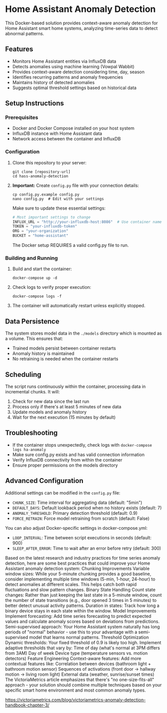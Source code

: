 # Home Assistant Anomaly Detection

This Docker-based solution provides context-aware anomaly detection for Home Assistant smart home systems, analyzing time-series data to detect abnormal patterns.

## Features

- Monitors Home Assistant entities via InfluxDB data
- Detects anomalies using machine learning (Vowpal Wabbit)
- Provides context-aware detection considering time, day, season
- Identifies recurring patterns and anomaly frequencies
- Maintains history of detected anomalies
- Suggests optimal threshold settings based on historical data

## Setup Instructions

### Prerequisites

- Docker and Docker Compose installed on your host system
- InfluxDB instance with Home Assistant data
- Network access between the container and InfluxDB

### Configuration

1. Clone this repository to your server:
   ```
   git clone [repository-url]
   cd hass-anomaly-detection
   ```

2. **Important:** Create `config.py` file with your connection details:
   ```
   cp config.py.example config.py
   nano config.py  # Edit with your settings
   ```

   Make sure to update these essential settings:
   ```python
   # Most important settings to change
   INFLUX_URL = "http://your-influxdb-host:8086"  # Use container name if on same network
   TOKEN = "your-influxdb-token"
   ORG = "your-organization"
   BUCKET = "home-assistant"
   ```

   The Docker setup REQUIRES a valid config.py file to run.

### Building and Running

1. Build and start the container:
   ```
   docker-compose up -d
   ```

2. Check logs to verify proper execution:
   ```
   docker-compose logs -f
   ```

3. The container will automatically restart unless explicitly stopped.

## Data Persistence

The system stores model data in the `./models` directory which is mounted as a volume. This ensures that:

- Trained models persist between container restarts
- Anomaly history is maintained
- No retraining is needed when the container restarts

## Scheduling

The script runs continuously within the container, processing data in incremental chunks. It will:

1. Check for new data since the last run
2. Process only if there's at least 5 minutes of new data
3. Update models and anomaly history
4. Wait for the next execution (15 minutes by default)

## Troubleshooting

- If the container stops unexpectedly, check logs with `docker-compose logs ha-anomaly`
- Make sure config.py exists and has valid connection information
- Verify InfluxDB connectivity from within the container
- Ensure proper permissions on the models directory

## Advanced Configuration

Additional settings can be modified in the `config.py` file:

- `CHUNK_SIZE`: Time interval for aggregating data (default: "5min")
- `DEFAULT_DAYS`: Default lookback period when no history exists (default: 7)
- `ANOMALY_THRESHOLD`: Primary detection threshold (default: 0.9)
- `FORCE_RETRAIN`: Force model retraining from scratch (default: False)

You can also adjust Docker-specific settings in docker-compose.yml:
- `LOOP_INTERVAL`: Time between script executions in seconds (default: 900)
- `SLEEP_AFTER_ERROR`: Time to wait after an error before retry (default: 300)

Based on the latest research and industry practices for time series anomaly detection, here are some best practices that could improve your Home Assistant anomaly detection system:
Chunking Improvements
Variable window sizes: While your 5-minute chunking provides a good baseline, consider implementing multiple time windows (5-min, 1-hour, 24-hour) to detect anomalies at different scales. This helps catch both rapid fluctuations and slow pattern changes.
Binary State Handling
Count state changes: Rather than just keeping the last state in a 5-minute window, count the number of state transitions (e.g., door opened 3 times in 5 minutes) to better detect unusual activity patterns.
Duration in states: Track how long a binary device stays in each state within the window.
Model Improvements
Implement forecasting: Add time series forecasting to predict expected values and calculate anomaly scores based on deviations from predictions.
Semi-supervised approach: Your Home Assistant system naturally has long periods of "normal" behavior - use this to your advantage with a semi-supervised model that learns normal patterns.
Threshold Optimization
Dynamic thresholds: Your fixed threshold of 0.9 is likely too high. Implement adaptive thresholds that vary by:
Time of day (what's normal at 3PM differs from 3AM)
Day of week
Device type (temperature sensors vs. motion detectors)
Feature Engineering
Context-aware features: Add more contextual features like:
Correlation between devices (bathroom light + bathroom motion sensor)
Sequences of activations (front door → hallway motion → living room light)
External data (weather, sunrise/sunset times)
The VictoriaMetrics article emphasizes that there's "no one-size-fits-all" approach - your solution should combine multiple techniques based on your specific smart home environment and most common anomaly types.


https://victoriametrics.com/blog/victoriametrics-anomaly-detection-handbook-chapter-3/